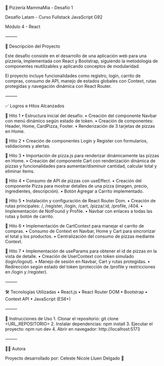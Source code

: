 🍕 Pizzería MammaMia - Desafío 1

Desafío Latam - Curso Fullstack JavaScript G92

Módulo 4 - React

⸻

🚀 Descripción del Proyecto

Este desafío consiste en el desarrollo de una aplicación web para una pizzería, implementada con React y Bootstrap, siguiendo la metodología de componentes reutilizables y aplicando conceptos de modularidad.

El proyecto incluye funcionalidades como registro, login, carrito de compras, consumo de API, manejo de estados globales con Context, rutas protegidas y navegación dinámica con React Router.

⸻

✅ Logros e Hitos Alcanzados

🔹 Hito 1
	•	Estructura inicial del desafío.
	•	Creación del componente Navbar con menú dinámico según estado de token.
	•	Creación de componentes: Header, Home, CardPizza, Footer.
	•	Renderización de 3 tarjetas de pizzas en Home.

🔹 Hito 2
	•	Creación de componentes Login y Register con formularios, validaciones y alertas.

🔹 Hito 3
	•	Importación de pizza.js para renderizar dinámicamente las pizzas en Home.
	•	Creación del componente Cart con renderización dinámica de pizzas y funcionalidades para aumentar/disminuir cantidad, calcular total y eliminar ítems.

🔹 Hito 4
	•	Consumo de API de pizzas con useEffect.
	•	Creación del componente Pizza para mostrar detalles de una pizza (imagen, precio, ingredientes, descripción).
	•	Botón Agregar a Carrito implementado.

🔹 Hito 5
	•	Instalación y configuración de React Router Dom.
	•	Creación de rutas principales: /, /register, /login, /cart, /pizza/:id, /profile, /404.
	•	Implementación de NotFound y Profile.
	•	Navbar con enlaces a todas las rutas y botón de carrito.

🔹 Hito 6
	•	Implementación de CartContext para manejar el carrito de compras.
	•	Consumo de Context en Navbar, Home y Cart para sincronizar el total y los productos.
	•	Centralización del consumo de pizzas mediante Context.

🔹 Hito 7
	•	Implementación de useParams para obtener el id de pizzas en la vista de detalle.
	•	Creación de UserContext con token simulado (login/logout).
	•	Manejo de sesión en Navbar, Cart y rutas protegidas.
	•	Redirección según estado del token (protección de /profile y restricciones en /login y /register).

⸻

🛠 Tecnologías Utilizadas
	•	React.js
	•	React Router DOM
	•	Bootstrap
	•	Context API
	•	JavaScript (ES6+)

⸻

📌 Instrucciones de Uso
	1.	Clonar el repositorio:
git clone <URL_REPOSITORIO>
	2.	Instalar dependencias:
npm install
	3.	Ejecutar el proyecto:
npm run dev
	4.	Abrir en navegador:
http://localhost:5173

⸻

👩‍💻 Autora

Proyecto desarrollado por:
Celeste Nicole Lluen Delgado 🌸